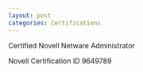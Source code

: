 ```yaml
---
layout: post
categories: Certifications
---
```

Certified Novell Netware Administrator

Novell Certification ID 9649789
